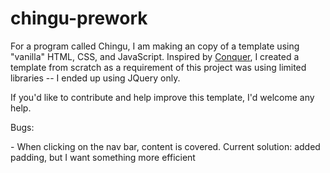 # chingu-prework
For a program called Chingu, I am making an copy of a template using "vanilla" HTML, CSS, and JavaScript. Inspired by <a href="https://www.free-css.com/free-css-templates/page196/conquer">Conquer</a>, I created a template from scratch as a requirement of this project was using limited libraries -- I ended up using JQuery only.

If you'd like to contribute and help improve this template, I'd welcome any help. 
<p>Bugs:</p>
- When clicking on the nav bar, content is covered. Current solution: added padding, but I want something more efficient
